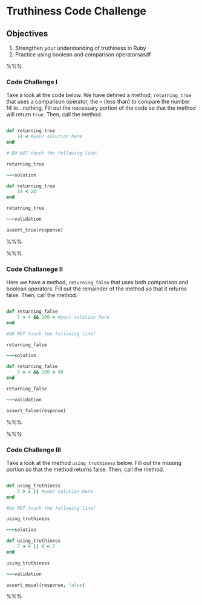 # Truthiness Code Challenge

## Objectives

1. Strengthen your understanding of truthiness in Ruby
2. Practice using boolean and comparison operatorsasdf

%%%

### Code Challenge I

Take a look at the code below. We have defined a method, `returning_true` that uses a comparison operator, the `<` (less than) to compare the number 14 to...nothing. Fill out the necessary portion of the code so that the method will return `true`. Then, call the method.

~~~ruby

def returning_true
	14 < #your solution here
end

# DO NOT touch the following line!

returning_true

~~~solution

def returning_true
	14 < 20
end

returning_true

~~~validation

assert_true(response)

~~~

%%%

%%%

### Code Challanege II

Here we have a method, `returning_false` that uses both comparison and boolean operators. Fill out the remainder of the method so that it returns false. Then, call the method.


~~~ruby

def returning_false
	7 > 4 && 100 < #your solution here
end

#DO NOT touch the following line!

returning_false

~~~solution

def returning_false
	7 > 4 && 100 < 99
end

returning_false

~~~validation

assert_false(response)

~~~

%%%

%%%

### Code Challenge III

Take a look at the method `using_truthiness` below. Fill out the missing portion so that the method returns false. Then, call the method.

~~~ruby

def using_truthiness
	7 > 8 || #your solution here
end

#Do NOT touch the following line!

using_truthiness

~~~solution

def using_truthiness
	7 > 8 || 8 < 7
end

using_truthiness

~~~validation

assert_equal(response, false)

~~~

%%%




